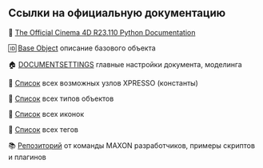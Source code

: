 ## Ссылки на официальную документацию

:cinema: [The Official Cinema 4D R23.110 Python Documentation][5]

:id: [Base Object][6] описание базового объекта

:house: [DOCUMENTSETTINGS][8] главные настройки документа, моделинга

:twisted_rightwards_arrows: [Список][1] всех возможных узлов XPRESSO (константы)

:symbols: [Список][2] всех типов объектов

:art: [Список][3] всех иконок

:page_with_curl: [Список][4] всех тегов

:books: [Репозиторий][7] от команды MAXON разработчиков, примеры скриптов и плагинов

[1]: https://developers.maxon.net/docs/py/23_110/types/gvnodes.html "Пример ID_OPERATOR_MATH"
[2]: https://developers.maxon.net/docs/py/23_110/types/objects.html "Пример Ocube"
[3]: https://developers.maxon.net/docs/py/23_110/modules/c4d.bitmaps/RESOURCEIMAGE.html "Пример OBJECT_WIND"
[4]: https://developers.maxon.net/docs/py/23_110/types/tags.html "Пример Texpresso"
[5]: https://developers.maxon.net/docs/py/23_110/index.html
[6]: https://developers.maxon.net/docs/py/23_110/classic_resource/base_list/obase.html
[7]: https://github.com/PluginCafe/cinema4d_py_sdk_extended/tree/master "github"
[8]: https://developers.maxon.net/docs/py/23_110/consts/DOCUMENTSETTINGS.html "DOCUMENTSETTINGS"